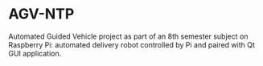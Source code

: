 # AGV-NTP
Automated Guided Vehicle project as part of an 8th semester subject on Raspberry Pi: automated delivery robot controlled by Pi and paired with Qt GUI application.
